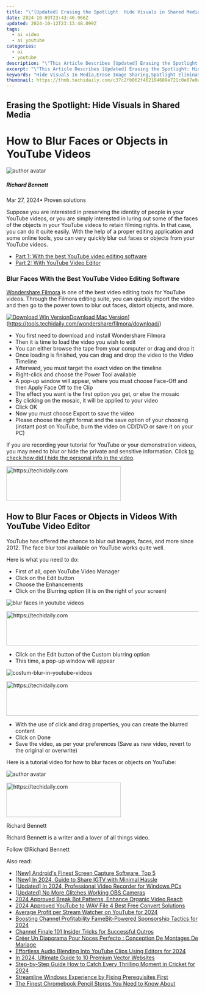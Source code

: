 ```yaml
---
title: "\"[Updated] Erasing the Spotlight  Hide Visuals in Shared Media\""
date: 2024-10-09T23:43:46.966Z
updated: 2024-10-12T23:13:48.099Z
tags:
  - ai video
  - ai youtube
categories:
  - ai
  - youtube
description: "\"This Article Describes [Updated] Erasing the Spotlight: Hide Visuals in Shared Media\""
excerpt: "\"This Article Describes [Updated] Erasing the Spotlight: Hide Visuals in Shared Media\""
keywords: "Hide Visuals In Media,Erase Image Sharing,Spotlight Elimination,Content Anonymity,Screen Obscuring,Image Privacy Tips,Hidden Media Strategies"
thumbnail: https://thmb.techidaily.com/c37c2fb062f462104689e721c0e87e0aafa96193ea307f1d985a6b0808b35c37.jpg
---
```


## Erasing the Spotlight: Hide Visuals in Shared Media

# How to Blur Faces or Objects in YouTube Videos

![author avatar](https://images.wondershare.com/filmora/article-images/richard-bennett.jpg)

##### Richard Bennett

 Mar 27, 2024• Proven solutions

Suppose you are interested in preserving the identity of people in your YouTube videos, or you are simply interested in luring out some of the faces of the objects in your YouTube videos to retain filming rights. In that case, you can do it quite easily. With the help of a proper editing application and some online tools, you can very quickly blur out faces or objects from your YouTube videos.

* [Part 1: With the best YouTube video editing software](#part1)
* [Part 2: With YouTube Video Editor](#part2)

### Blur Faces With the Best YouTube Video Editing Software

[Wondershare Filmora](https://tools.techidaily.com/wondershare/filmora/download/) is one of the best video editing tools for YouTube videos. Through the Filmora editing suite, you can quickly import the video and then go to the power town to blur out faces, distort objects, and more.

[![Download Win Version](https://images.wondershare.com/filmora/guide/download-btn-win.jpg)](https://tools.techidaily.com/wondershare/filmora/download/)[Download Mac Version](https://images.wondershare.com/filmora/guide/download-btn-mac.jpg)](https://tools.techidaily.com/wondershare/filmora/download/)

* You first need to download and install Wondershare Filmora
* Then it is time to load the video you wish to edit
* You can either browse the tape from your computer or drag and drop it
* Once loading is finished, you can drag and drop the video to the Video Timeline
* Afterward, you must target the exact video on the timeline
* Right-click and choose the Power Tool available
* A pop-up window will appear, where you must choose Face-Off and then Apply Face Off to the Clip
* The effect you want is the first option you get, or else the mosaic
* By clicking on the mosaic, it will be applied to your video
* Click OK
* Now you must choose Export to save the video
* Please choose the right format and the save option of your choosing (instant post on YouTube, burn the video on CD/DVD or save it on your PC)

If you are recording your tutorial for YouTube or your demonstration videos, you may need to blur or hide the private and sensitive information. Click [to check how did I hide the personal info in the video](https://tools.techidaily.com/wondershare/filmora/download/).

<!-- affiliate ads begin -->
<a href="https://aligracehair.sjv.io/c/5597632/2036481/19272" target="_top" id="2036481">
  <img src="//a.impactradius-go.com/display-ad/19272-2036481" border="0" alt="https://techidaily.com" width="300" height="90"/>
</a>
<img height="0" width="0" src="https://aligracehair.sjv.io/i/5597632/2036481/19272" style="position:absolute;visibility:hidden;" border="0" />
<!-- affiliate ads end -->

## How to Blur Faces or Objects in Videos With YouTube Video Editor

YouTube has offered the chance to blur out images, faces, and more since 2012\. The face blur tool available on YouTube works quite well.

Here is what you need to do:

* First of all, open YouTube Video Manager
* Click on the Edit button
* Choose the Enhancements
* Click on the Blurring option (it is on the right of your screen)

![blur faces in youtube videos](https://images.wondershare.com/filmora/article-images/blur-faces-in-youtube-video.jpg)

<!-- affiliate ads begin -->
<a href="https://aligracehair.sjv.io/c/5597632/2006933/19272" target="_top" id="2006933">
  <img src="//a.impactradius-go.com/display-ad/19272-2006933" border="0" alt="https://techidaily.com" width="728" height="90"/>
</a>
<img height="0" width="0" src="https://aligracehair.sjv.io/i/5597632/2006933/19272" style="position:absolute;visibility:hidden;" border="0" />
<!-- affiliate ads end -->

* Click on the Edit button of the Custom blurring option
* This time, a pop-up window will appear

![costum-blur-in-youtube-videos](https://images.wondershare.com/filmora/article-images/costum-blur-in-youtube-videos.jpg)

<!-- affiliate ads begin -->
<a href="https://appsumo.8odi.net/c/5597632/2123730/7443" target="_top" id="2123730">
  <img src="//a.impactradius-go.com/display-ad/7443-2123730" border="0" alt="https://techidaily.com" width="728" height="90"/>
</a>
<img height="0" width="0" src="https://appsumo.8odi.net/i/5597632/2123730/7443" style="position:absolute;visibility:hidden;" border="0" />
<!-- affiliate ads end -->

* With the use of click and drag properties, you can create the blurred content
* Click on Done
* Save the video, as per your preferences (Save as new video, revert to the original or overwrite)

Here is a tutorial video for how to blur faces or objects on YouTube:

![author avatar](https://images.wondershare.com/filmora/article-images/richard-bennett.jpg)

<!-- affiliate ads begin -->
<a href="https://aligracehair.sjv.io/c/5597632/2012429/19272" target="_top" id="2012429">
  <img src="//a.impactradius-go.com/display-ad/19272-2012429" border="0" alt="https://techidaily.com" width="300" height="90"/>
</a>
<img height="0" width="0" src="https://aligracehair.sjv.io/i/5597632/2012429/19272" style="position:absolute;visibility:hidden;" border="0" />
<!-- affiliate ads end -->

Richard Bennett

Richard Bennett is a writer and a lover of all things video.

Follow @Richard Bennett

<ins class="adsbygoogle"
      style="display:block"
      data-ad-client="ca-pub-7571918770474297"
      data-ad-slot="8358498916"
      data-ad-format="auto"
      data-full-width-responsive="true"></ins>

<span class="atpl-alsoreadstyle">Also read:</span>
<div><ul>
<li><a href="https://screen-activity-recording.techidaily.com/new-androids-finest-screen-capture-software-top-5/"><u>[New] Android's Finest Screen Capture Software, Top 5</u></a></li>
<li><a href="https://instagram-video-files.techidaily.com/new-in-2024-guide-to-share-igtv-with-minimal-hassle/"><u>[New] In 2024, Guide to Share IGTV with Minimal Hassle</u></a></li>
<li><a href="https://screen-sharing-recording.techidaily.com/updated-in-2024-professional-video-recorder-for-windows-pcs/"><u>[Updated] In 2024, Professional Video Recorder for Windows PCs</u></a></li>
<li><a href="https://screen-capture.techidaily.com/updated-no-more-glitches-working-obs-cameras/"><u>[Updated] No More Glitches Working OBS Cameras</u></a></li>
<li><a href="https://youtube-videos.techidaily.com/2024-approved-break-bot-patterns-enhance-organic-video-reach/"><u>2024 Approved Break Bot Patterns, Enhance Organic Video Reach</u></a></li>
<li><a href="https://youtube-videos.techidaily.com/2024-approved-youtube-to-wav-file-4-best-free-convert-solutions/"><u>2024 Approved YouTube to WAV File 4 Best Free Convert Solutions</u></a></li>
<li><a href="https://youtube-videos.techidaily.com/average-profit-per-stream-watcher-on-youtube-for-2024/"><u>Average Profit per Stream Watcher on YouTube for 2024</u></a></li>
<li><a href="https://youtube-videos.techidaily.com/boosting-channel-profitability-famebit-powered-sponsorship-tactics-for-2024/"><u>Boosting Channel Profitability FameBit-Powered Sponsorship Tactics for 2024</u></a></li>
<li><a href="https://youtube-videos.techidaily.com/channel-finale-101-insider-tricks-for-successful-outros/"><u>Channel Finale 101 Insider Tricks for Successful Outros</u></a></li>
<li><a href="https://tech-savvy.techidaily.com/creer-un-diaporama-pour-noces-perfecto-conception-de-montages-de-mariage/"><u>Créer Un Diaporama Pour Noces Perfecto : Conception De Montages De Mariage</u></a></li>
<li><a href="https://youtube-videos.techidaily.com/effortless-audio-blending-into-youtube-clips-using-editors-for-2024/"><u>Effortless Audio Blending Into YouTube Clips Using Editors for 2024</u></a></li>
<li><a href="https://some-approaches.techidaily.com/in-2024-ultimate-guide-to-10-premium-vector-websites/"><u>In 2024, Ultimate Guide to 10 Premium Vector Websites</u></a></li>
<li><a href="https://extra-approaches.techidaily.com/step-by-step-guide-how-to-catch-every-thrilling-moment-in-cricket-for-2024/"><u>Step-by-Step Guide How to Catch Every Thrilling Moment in Cricket for 2024</u></a></li>
<li><a href="https://windows11.techidaily.com/streamline-windows-experience-by-fixing-prerequisites-first/"><u>Streamline Windows Experience by Fixing Prerequisites First</u></a></li>
<li><a href="https://extra-resources.techidaily.com/the-finest-chromebook-pencil-stores-you-need-to-know-about/"><u>The Finest Chromebook Pencil Stores You Need to Know About</u></a></li>
</ul></div>

